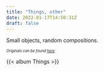 ```yaml
---
title: "Things, other"
date: 2022-01-17T14:50:31Z
draft: false
---
```


Small objects, random compositions. <!--more-->

*<sub><sup>Originals can be found [here](https://bit.ly/other-photos)</sup></sub>*

{{< album Things >}}